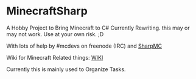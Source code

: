 # MinecraftSharp

A Hobby Project to Bring Minecraft to C#
Currently Rewriting. this may or may not work. Use at your own risk. ;D

With lots of help by #mcdevs on freenode (IRC)
and [SharpMC](https://github.com/SharpMC/SharpMC)

Wiki for Minecraft Related things: [WIKI](http://wiki.vg/)

Currently this is mainly used to Organize Tasks.
